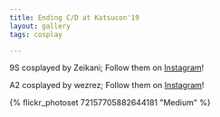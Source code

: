 ```yaml
---
title: Ending C/D at Katsucon'19
layout: gallery
tags: cosplay

---
```


9S cosplayed by Zeikani; Follow them on [Instagram](https://www.instagram.com/Zeikani)!

A2 cosplayed by wezrez; Follow them on [Instagram](https://www.instagram.com/wezrez)!

{% flickr_photoset 72157705882644181 "Medium" %}
